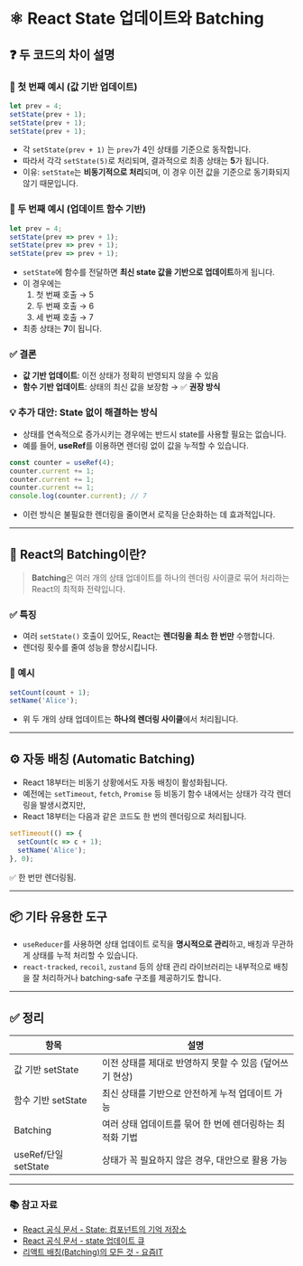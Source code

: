 # ⚛️ React State 업데이트와 Batching

## ❓ 두 코드의 차이 설명

### 📌 첫 번째 예시 (값 기반 업데이트)

```jsx
let prev = 4;
setState(prev + 1);
setState(prev + 1);
setState(prev + 1);
```

- 각 `setState(prev + 1)` 는 `prev`가 4인 상태를 기준으로 동작합니다.
- 따라서 각각 `setState(5)`로 처리되며, 결과적으로 최종 상태는 **5**가 됩니다.
- 이유: `setState`는 **비동기적으로 처리**되며, 이 경우 이전 값을 기준으로 동기화되지 않기 때문입니다.

### 📌 두 번째 예시 (업데이트 함수 기반)

```jsx
let prev = 4;
setState(prev => prev + 1);
setState(prev => prev + 1);
setState(prev => prev + 1);
```

- `setState`에 함수를 전달하면 **최신 state 값을 기반으로 업데이트**하게 됩니다.
- 이 경우에는
  1. 첫 번째 호출 → 5
  2. 두 번째 호출 → 6
  3. 세 번째 호출 → 7
- 최종 상태는 **7**이 됩니다.

### ✅ 결론

- **값 기반 업데이트**: 이전 상태가 정확히 반영되지 않을 수 있음
- **함수 기반 업데이트**: 상태의 최신 값을 보장함 → ✅ **권장 방식**

### 💡 추가 대안: State 없이 해결하는 방식

- 상태를 연속적으로 증가시키는 경우에는 반드시 state를 사용할 필요는 없습니다.
- 예를 들어, **useRef**를 이용하면 렌더링 없이 값을 누적할 수 있습니다.

```jsx
const counter = useRef(4);
counter.current += 1;
counter.current += 1;
counter.current += 1;
console.log(counter.current); // 7
```

- 이런 방식은 불필요한 렌더링을 줄이면서 로직을 단순화하는 데 효과적입니다.

---

## 🧠 React의 Batching이란?

> **Batching**은 여러 개의 상태 업데이트를 하나의 렌더링 사이클로 묶어 처리하는 React의 최적화 전략입니다.

### ✅ 특징

- 여러 `setState()` 호출이 있어도, React는 **렌더링을 최소 한 번만** 수행합니다.
- 렌더링 횟수를 줄여 성능을 향상시킵니다.

### 🧪 예시

```jsx
setCount(count + 1);
setName('Alice');
```

- 위 두 개의 상태 업데이트는 **하나의 렌더링 사이클**에서 처리됩니다.

---

## ⚙️ 자동 배칭 (Automatic Batching)

- React 18부터는 비동기 상황에서도 자동 배칭이 활성화됩니다.
- 예전에는 `setTimeout`, `fetch`, `Promise` 등 비동기 함수 내에서는 상태가 각각 렌더링을 발생시켰지만,
- React 18부터는 다음과 같은 코드도 한 번의 렌더링으로 처리됩니다.

```jsx
setTimeout(() => {
  setCount(c => c + 1);
  setName('Alice');
}, 0);
```

✅ 한 번만 렌더링됨.

---

## 📦 기타 유용한 도구

- `useReducer`를 사용하면 상태 업데이트 로직을 **명시적으로 관리**하고, 배칭과 무관하게 상태를 누적 처리할 수 있습니다.
- `react-tracked`, `recoil`, `zustand` 등의 상태 관리 라이브러리는 내부적으로 배칭을 잘 처리하거나 batching-safe 구조를 제공하기도 합니다.

---

## ✅ 정리

| 항목                 | 설명                                                     |
| -------------------- | -------------------------------------------------------- |
| 값 기반 setState     | 이전 상태를 제대로 반영하지 못할 수 있음 (덮어쓰기 현상) |
| 함수 기반 setState   | 최신 상태를 기반으로 안전하게 누적 업데이트 가능         |
| Batching             | 여러 상태 업데이트를 묶어 한 번에 렌더링하는 최적화 기법 |
| useRef/단일 setState | 상태가 꼭 필요하지 않은 경우, 대안으로 활용 가능         |

---

### 📚 참고 자료

- [React 공식 문서 - State: 컴포넌트의 기억 저장소](https://ko.react.dev/learn/state-a-components-memory)
- [React 공식 문서 - state 업데이트 큐](https://ko.react.dev/learn/queueing-a-series-of-state-updates)
- [리액트 배칭(Batching)의 모든 것 - 요즘IT](https://yozm.wishket.com/magazine/detail/2493/)
